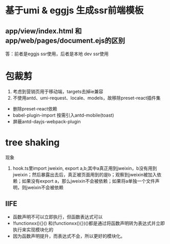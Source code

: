 # 基于umi & eggjs 生成ssr前端模板

## app/view/index.html 和 app/web/pages/document.ejs的区别
答：前者是eggjs ssr使用，后者是本地 dev ssr使用

# 包裁剪
1. 考虑到营销页用于移动端，targets去掉ie兼容
2. 不使用antd、umi-request、locale、models，故移除preset-react插件集
- 删除preset-react依赖
- babel-plugin-import 按需引入antd-mobile(toast)
- 屏蔽antd-dayjs-webpack-plugin

# tree shaking
现象
1. hook.ts里import jweixin, export a,b;其中a真正用到jweixin，b没有用到jweixin；然后暴露出去后，真正被页面用到的是b；观察到jweixin被加入依赖；如果没有export a，那么jweixin不会被依赖；如果将a单独一个文件声明，则jweixin不会被依赖
   

## IIFE
- 函数声明不可以立即执行，但函数表达式可以
- !functionxx(){}() 和(functionxx(){})()都是通过将函数声明转为表达式并立即执行来实现模块化的
- 因为函数声明提升，而表达式不会，所以更好的模块化。
